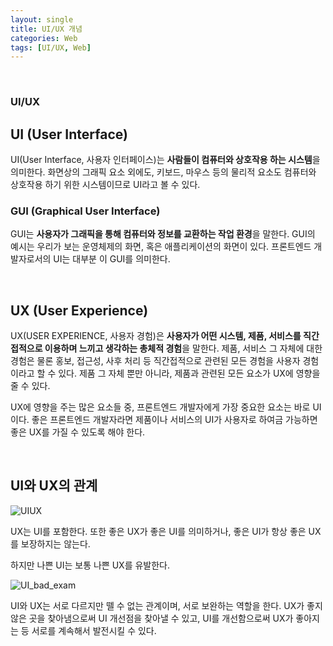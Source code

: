 ```yaml
---
layout: single
title: UI/UX 개념
categories: Web
tags: [UI/UX, Web]
---
```


<br/>

### UI/UX

## UI (User Interface)

UI(User Interface, 사용자 인터페이스)는 **사람들이 컴퓨터와 상호작용 하는 시스템**을 의미한다. 화면상의 그래픽 요소 외에도, 키보드, 마우스 등의 물리적 요소도 컴퓨터와 상호작용 하기 위한 시스템이므로 UI라고 볼 수 있다.<br/>

### GUI (Graphical User Interface)

GUI는 **사용자가 그래픽을 통해 컴퓨터와 정보를 교환하는 작업 환경**을 말한다. GUI의 예시는 우리가 보는 운영체제의 화면, 혹은 애플리케이션의 화면이 있다. 프론트엔드 개발자로서의 UI는 대부분 이 GUI를 의미한다.

<br/>

## UX (User Experience)

UX(USER EXPERIENCE, 사용자 경험)은 **사용자가 어떤 시스템, 제품, 서비스를 직간접적으로 이용하며 느끼고 생각하는 총체적 경험**을 말한다. 제품, 서비스 그 자체에 대한 경험은 물론 홍보, 접근성, 사후 처리 등 직간접적으로 관련된 모든 경험을 사용자 경험이라고 할 수 있다. 제품 그 자체 뿐만 아니라, 제품과 관련된 모든 요소가 UX에 영향을 줄 수 있다.<br/>

UX에 영향을 주는 많은 요소들 중, 프론트엔드 개발자에게 가장 중요한 요소는 바로 UI이다. 좋은 프론트엔드 개발자라면 제품이나 서비스의 UI가 사용자로 하여금 가능하면 좋은 UX를 가질 수 있도록 해야 한다.

<br/>

## UI와 UX의 관계

![UIUX](https://s3.ap-northeast-2.amazonaws.com/urclass-images/XGSVOkQKuzPBa4bALKnCJ-1655904911376.png)

UX는 UI를 포함한다. 또한 좋은 UX가 좋은 UI를 의미하거나, 좋은 UI가 항상 좋은 UX를 보장하지는 않는다.<br/>

하지만 나쁜 UI는 보통 나쁜 UX를 유발한다.
<br/>

![UI_bad_exam](https://s3.ap-northeast-2.amazonaws.com/urclass-images/ryrD-GPYoGn3bho6GyVXu-1656176805435.png)

UI와 UX는 서로 다르지만 뗄 수 없는 관계이며, 서로 보완하는 역할을 한다. UX가 좋지 않은 곳을 찾아냄으로써 UI 개선점을 찾아낼 수 있고, UI를 개선함으로써 UX가 좋아지는 등 서로를 계속해서 발전시킬 수 있다.

<br/>
